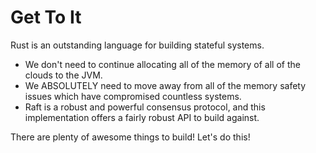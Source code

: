 # Get To It

Rust is an outstanding language for building stateful systems.

- We don't need to continue allocating all of the memory of all of the clouds to the JVM.
- We ABSOLUTELY need to move away from all of the memory safety issues which have compromised countless systems.
- Raft is a robust and powerful consensus protocol, and this implementation offers a fairly robust API to build against.

There are plenty of awesome things to build! Let's do this!
